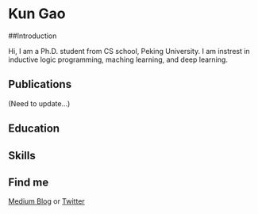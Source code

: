 # Kun Gao

##Introduction

Hi, I am a Ph.D. student from CS school, Peking University. I am instrest in inductive logic programming, maching learning, and deep learning. 

## Publications

(Need to update...)

## Education

## Skills

## Find me

[Medium Blog](https://kwinhoney.medium.com)  or [Twitter](https://twitter.com/kwin_gao)


